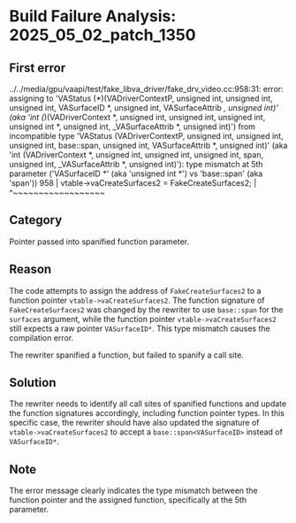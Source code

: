 # Build Failure Analysis: 2025_05_02_patch_1350

## First error

../../media/gpu/vaapi/test/fake_libva_driver/fake_drv_video.cc:958:31: error: assigning to 'VAStatus (*)(VADriverContextP, unsigned int, unsigned int, unsigned int, VASurfaceID *, unsigned int, VASurfaceAttrib *, unsigned int)' (aka 'int (*)(VADriverContext *, unsigned int, unsigned int, unsigned int, unsigned int *, unsigned int, _VASurfaceAttrib *, unsigned int)') from incompatible type 'VAStatus (VADriverContextP, unsigned int, unsigned int, unsigned int, base::span<VASurfaceID>, unsigned int, VASurfaceAttrib *, unsigned int)' (aka 'int (VADriverContext *, unsigned int, unsigned int, unsigned int, span<unsigned int>, unsigned int, _VASurfaceAttrib *, unsigned int)'): type mismatch at 5th parameter ('VASurfaceID *' (aka 'unsigned int *') vs 'base::span<VASurfaceID>' (aka 'span<unsigned int>'))
  958 |   vtable->vaCreateSurfaces2 = FakeCreateSurfaces2;
      |                               ^~~~~~~~~~~~~~~~~~~

## Category
Pointer passed into spanified function parameter.

## Reason
The code attempts to assign the address of `FakeCreateSurfaces2` to a function pointer `vtable->vaCreateSurfaces2`. The function signature of `FakeCreateSurfaces2` was changed by the rewriter to use `base::span` for the `surfaces` argument, while the function pointer `vtable->vaCreateSurfaces2` still expects a raw pointer `VASurfaceID*`. This type mismatch causes the compilation error.

The rewriter spanified a function, but failed to spanify a call site.

## Solution
The rewriter needs to identify all call sites of spanified functions and update the function signatures accordingly, including function pointer types.
In this specific case, the rewriter should have also updated the signature of `vtable->vaCreateSurfaces2` to accept a `base::span<VASurfaceID>` instead of `VASurfaceID*`.

## Note
The error message clearly indicates the type mismatch between the function pointer and the assigned function, specifically at the 5th parameter.